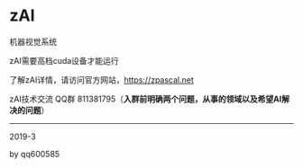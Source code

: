 # zAI
机器视觉系统

zAI需要高档cuda设备才能运行

了解zAI详情，请访问官方网站，https://zpascal.net

zAI技术交流 QQ群 811381795（**入群前明确两个问题，从事的领域以及希望AI解决的问题**）

----------

2019-3

by qq600585
